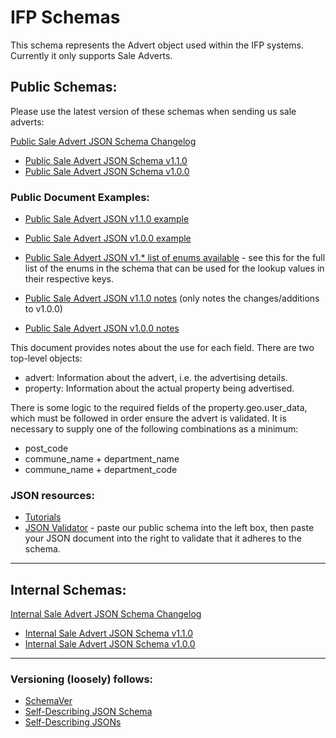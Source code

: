 # IFP Schemas

This schema represents the Advert object used within the IFP systems. Currently it only supports Sale Adverts.

## Public Schemas:

Please use the latest version of these schemas when sending us sale adverts:

[Public Sale Advert JSON Schema Changelog](https://github.com/ifp/schemas/blob/master/json/public_sale-advert-schema_changelog.md)

- [Public Sale Advert JSON Schema v1.1.0](https://github.com/ifp/schemas/blob/master/json/public_sale-advert-schema_v1.1.0.json)
- [Public Sale Advert JSON Schema v1.0.0](https://github.com/ifp/schemas/blob/master/json/public_sale-advert-schema_v1.0.0.json)

### Public Document Examples:

- [Public Sale Advert JSON v1.1.0 example](https://github.com/ifp/schemas/blob/master/json/examples/public_sale-advert-schema_v1.1.0-example.json)
- [Public Sale Advert JSON v1.0.0 example](https://github.com/ifp/schemas/blob/master/json/examples/public_sale-advert-schema_v1.0.0-example.json)
- [Public Sale Advert JSON v1.* list of enums available](https://github.com/ifp/schemas/blob/master/json/examples/public_sale-advert-schema_v1.*-enum-values.json) - see this for the full list of the enums in the schema that can be used for the lookup values in their respective keys.

- [Public Sale Advert JSON v1.1.0 notes](https://github.com/ifp/schemas/blob/master/json/examples/public_sale-advert-schema_v1.1.0-notes.json) (only notes the changes/additions to v1.0.0)
- [Public Sale Advert JSON v1.0.0 notes](https://github.com/ifp/schemas/blob/master/json/examples/public_sale-advert-schema_v1.0.0-notes.json)

This document provides notes about the use for each field. There are two top-level objects:
- advert: Information about the advert, i.e. the advertising details.
- property: Information about the actual property being advertised.
    
There is some logic to the required fields of the property.geo.user_data, which must be followed in order ensure the advert is validated. It is necessary to supply one of the following combinations as a minimum:
- post_code
- commune_name + department_name
- commune_name + department_code

### JSON resources:

- [Tutorials](https://www.google.co.uk/search?q=json%20tutorial)
- [JSON Validator](http://www.jsonschemavalidator.net/) - paste our public schema into the left box, then paste your JSON document into the right to validate that it adheres to the schema.

-----

## Internal Schemas:

[Internal Sale Advert JSON Schema Changelog](https://github.com/ifp/schemas/blob/master/json/internal_sale-advert-schema_changelog.md)

- [Internal Sale Advert JSON Schema v1.1.0](https://github.com/ifp/schemas/blob/master/json/internal_sale-advert-schema_v1.1.0.json)
- [Internal Sale Advert JSON Schema v1.0.0](https://github.com/ifp/schemas/blob/master/json/internal_sale-advert-schema_v1.0.0.json)

-----

### Versioning (loosely) follows:

- [SchemaVer](https://github.com/ifp/iglu/wiki/SchemaVer)
- [Self-Describing JSON Schema](https://github.com/ifp/iglu/wiki/Self-describing-JSON-Schemas)
- [Self-Describing JSONs](https://github.com/ifp/iglu/wiki/Self-describing-JSONs)
